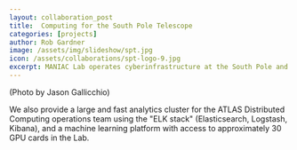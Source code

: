```yaml
---
layout: collaboration_post
title:  Computing for the South Pole Telescope
categories: [projects]
author: Rob Gardner
image: /assets/img/slideshow/spt.jpg
icon: /assets/collaborations/spt-logo-9.jpg
excerpt: MANIAC Lab operates cyberinfrastructure at the South Pole and SPT analysis facilities in Chicago 
---
```


(Photo by Jason Gallicchio)

We also provide a large and fast analytics cluster for the ATLAS Distributed Computing operations team using the "ELK stack" (Elasticsearch, Logstash, Kibana), and a machine learning platform with access to approximately 30 GPU cards in the Lab.
